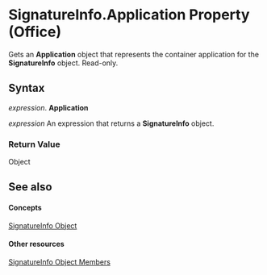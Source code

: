 
# SignatureInfo.Application Property (Office)

Gets an  **Application** object that represents the container application for the **SignatureInfo** object. Read-only.


## Syntax

 _expression_. **Application**

 _expression_ An expression that returns a **SignatureInfo** object.


### Return Value

Object


## See also


#### Concepts


[SignatureInfo Object](fe0ffe7d-7cc7-0d82-6888-d5eacca0d3ce.md)
#### Other resources


[SignatureInfo Object Members](52c19097-8afb-d35c-a9f7-eae81e91c05d.md)
